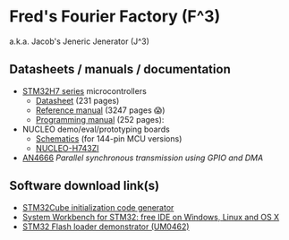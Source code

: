 # Fred's Fourier Factory (F^3)
a.k.a. Jacob's Jeneric Jenerator (J^3)

## Datasheets / manuals / documentation

* [STM32H7 series](https://www.st.com/en/microcontrollers/stm32h743-753.html?querycriteria=productId=LN2033)
   microcontrollers
  - [Datasheet](https://www.st.com/resource/en/datasheet/stm32h743bi.pdf) (231 pages)
  - [Reference manual](https://www.st.com/content/ccc/resource/technical/document/reference_manual/group0/c9/a3/76/fa/55/46/45/fa/DM00314099/files/DM00314099.pdf/jcr:content/translations/en.DM00314099.pdf) (3247 pages :scream:) 
  - [Programming manual](https://www.st.com/content/ccc/resource/technical/document/programming_manual/group0/78/47/33/dd/30/37/4c/66/DM00237416/files/DM00237416.pdf/jcr:content/translations/en.DM00237416.pdf) (252 pages): 
* NUCLEO demo/eval/prototyping boards
  - [Schematics](doc/nucleo/nucleo144-schematics-from-um1974.pdf) (for 144-pin MCU versions)
  - [NUCLEO-H743ZI](https://www.st.com/en/evaluation-tools/nucleo-h743zi.html)
* [AN4666](https://www.st.com/content/ccc/resource/technical/document/application_note/7a/88/df/e3/d3/36/40/29/DM00169730.pdf/files/DM00169730.pdf/jcr:content/translations/en.DM00169730.pdf)
  *Parallel synchronous transmission using GPIO and DMA*
  
## Software download link(s)

* [STM32Cube initialization code generator](https://www.st.com/en/development-tools/stm32cubemx.html)
* [System Workbench for STM32: free IDE on Windows, Linux and OS X](https://www.st.com/en/development-tools/sw4stm32.html)
* [STM32 Flash loader demonstrator (UM0462)](https://www.st.com/content/st_com/en/products/development-tools/software-development-tools/stm32-software-development-tools/stm32-programmers/flasher-stm32.html)
